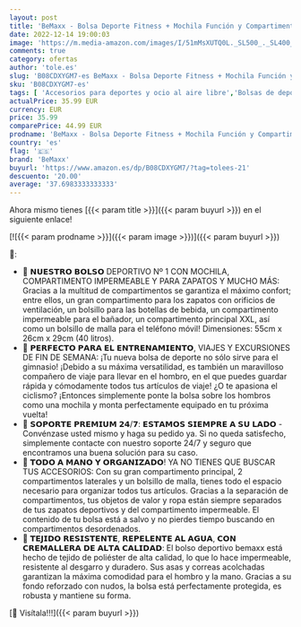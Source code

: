 ```yaml
---
layout: post
title: 'BeMaxx - Bolsa Deporte Fitness + Mochila Función y Compartimento para Zapatos: Separada Seco y Humedo | 40L Deportivo Viaje Gimnasio Natacion Fin de Semana Travel Duffle Bag Equipaje Mano Negro | Hombre Mujer'
date: 2022-12-14 19:00:03
image: 'https://m.media-amazon.com/images/I/51mMsXUTQ0L._SL500_._SL400_.jpg'
comments: true
category: ofertas
author: 'tole.es'
slug: 'B08CDXYGM7-es BeMaxx - Bolsa Deporte Fitness + Mochila Función y...'
sku: 'B08CDXYGM7-es'
tags: [ 'Accesorios para deportes y ocio al aire libre','Bolsas de deporte','Bolsas de gimnasia','Deportes y aire libre','bemaxx','mochila','🇪🇸', ]
actualPrice: 35.99 EUR
currency: EUR
price: 35.99
comparePrice: 44.99 EUR
prodname: 'BeMaxx - Bolsa Deporte Fitness + Mochila Función y Compartimento para Zapatos: Separada Seco y Humedo | 40L Deportivo Viaje Gimnasio Natacion Fin de Semana Travel Duffle Bag Equipaje Mano Negro | Hombre Mujer'
country: 'es'
flag: '🇪🇸'
brand: 'BeMaxx'
buyurl: 'https://www.amazon.es/dp/B08CDXYGM7/?tag=tolees-21'
descuento: '20.00'
average: '37.6983333333333'
---
```


Ahora mismo tienes [{{< param title >}}]({{< param buyurl >}}) en el siguiente enlace!

[![{{< param prodname >}}]({{< param image >}})]({{< param buyurl >}})

🔎:

- 🎒 𝗡𝗨𝗘𝗦𝗧𝗥𝗢 𝗕𝗢𝗟𝗦𝗢 DEPORTIVO Nº 1 CON MOCHILA, COMPARTIMENTO IMPERMEABLE Y PARA ZAPATOS Y MUCHO MÁS: Gracias a la multitud de compartimentos se garantiza el máximo confort; entre ellos, un gran compartimento para los zapatos con orificios de ventilación, un bolsillo para las botellas de bebida, un compartimento impermeable para el bañador, un compartimento principal XXL, así como un bolsillo de malla para el teléfono móvil! Dimensiones: 55cm x 26cm x 29cm (40 litros).
- 🎒 𝗣𝗘𝗥𝗙𝗘𝗖𝗧𝗢 𝗣𝗔𝗥𝗔 𝗘𝗟 𝗘𝗡𝗧𝗥𝗘𝗡𝗔𝗠𝗜𝗘𝗡𝗧𝗢, VIAJES Y EXCURSIONES DE FIN DE SEMANA: ¡Tu nueva bolsa de deporte no sólo sirve para el gimnasio! ¡Debido a su máxima versatilidad, es también un maravilloso compañero de viaje para llevar en el hombro, en el que puedes guardar rápida y cómodamente todos tus artículos de viaje! ¿O te apasiona el ciclismo? ¡Entonces simplemente ponte la bolsa sobre los hombros como una mochila y monta perfectamente equipado en tu próxima vuelta!
- 🎒 𝗦𝗢𝗣𝗢𝗥𝗧𝗘 𝗣𝗥𝗘𝗠𝗜𝗨𝗠 𝟮𝟰/𝟳: 𝗘𝗦𝗧𝗔𝗠𝗢𝗦 𝗦𝗜𝗘𝗠𝗣𝗥𝗘 𝗔 𝗦𝗨 𝗟𝗔𝗗𝗢 - Convénzase usted mismo y haga su pedido ya. Si no queda satisfecho, simplemente contacte con nuestro soporte 24/7 y seguro que encontramos una buena solución para su caso.
- 🎒 𝗧𝗢𝗗𝗢 𝗔 𝗠𝗔𝗡𝗢 𝗬 𝗢𝗥𝗚𝗔𝗡𝗜𝗭𝗔𝗗𝗢! YA NO TIENES QUE BUSCAR TUS ACCESORIOS: Con su gran compartimento principal, 2 compartimentos laterales y un bolsillo de malla, tienes todo el espacio necesario para organizar todos tus artículos. Gracias a la separación de compartimentos, tus objetos de valor y ropa están siempre separados de tus zapatos deportivos y del compartimento impermeable. El contenido de tu bolsa está a salvo y no pierdes tiempo buscando en compartimentos desordenados.
- 🎒 𝗧𝗘𝗝𝗜𝗗𝗢 𝗥𝗘𝗦𝗜𝗦𝗧𝗘𝗡𝗧𝗘, 𝗥𝗘𝗣𝗘𝗟𝗘𝗡𝗧𝗘 𝗔𝗟 𝗔𝗚𝗨𝗔, 𝗖𝗢𝗡 𝗖𝗥𝗘𝗠𝗔𝗟𝗟𝗘𝗥𝗔 𝗗𝗘 𝗔𝗟𝗧𝗔 𝗖𝗔𝗟𝗜𝗗𝗔𝗗: El bolso deportivo bemaxx está hecho de tejido de poliéster de alta calidad, lo que lo hace impermeable, resistente al desgarro y duradero. Sus asas y correas acolchadas garantizan la máxima comodidad para el hombro y la mano. Gracias a su fondo reforzado con nudos, la bolsa está perfectamente protegida, es robusta y mantiene su forma.

[🛒 Visítala!!!]({{< param buyurl >}})
